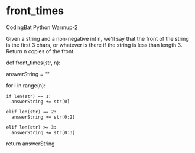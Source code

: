 # front_times
CodingBat Python Warmup-2

Given a string and a non-negative int n, we'll say that the front of the string is the first 3 chars, or whatever is there if the string is less than length 3. Return n copies of the front.

def front_times(str, n):
  
  answerString = ""
  
  for i in range(n):
  
    if len(str) == 1:
      answerString += str[0]
      
    elif len(str) == 2:
      answerString += str[0:2]
      
    elif len(str) >= 3:
      answerString += str[0:3]
      
  return answerString
